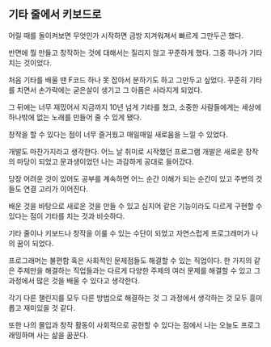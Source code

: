 ## 기타 줄에서 키보드로

어릴 때를 돌이켜보면 무엇인가 시작하면 금방 지겨워져서 빠르게 그만두곤 했다.

반면에 뭘 만들고 창작하는 것에 대해서는 질리지 않고 꾸준하게 했다.
그중 하나가 기타 치는 것이었다.

처음 기타를 배울 땐 F코드 하나 못 잡아서 분하기도 하고 그만두고 싶었다.
꾸준히 기타를 치면서 손가락에는 굳은살이 생기고 그 아픔은 사라지게 되었다.

그 뒤에는 너무 재밌어서 지금까지 10년 넘게 기타를 쳤고, 소중한 사람들에게는 세상에 하나밖에 없는 노래를 만들어 줄 수 있게 됐다.

창작을 할 수 있다는 점이 너무 즐거웠고 매일매일 새로움을 느낄 수 있었다.

개발도 마찬가지라고 생각한다.
어느 날 취미로 시작했던 프로그램 개발은 새로운 창작의 마당이 되었고 문과생이었던 나는 과감하게 공대로 들어갔다.

당장 어려운 것이 있어도 공부를 계속하면 어느 순간 이해가 되는 순간이 있고 주변의 것들도 연결 고리가 이어진다.

배운 것을 바탕으로 새로운 것을 만들 수 있고 심지어 같은 기능이라도 다르게 구현할 수 있다는 점이 기타를 치는 것과 비슷하다.

기타 줄이나 키보드나 창작을 이룰 수 있는 수단이 되었고 자연스럽게 프로그래머가 나의 꿈이 되었다.

프로그래머는 불편함 혹은 사회적인 문제점들도 해결할 수 있는 직업이다.
한 가지의 같은 주제만을 해결하는 직업들과는 다르게 다양한 주제의 여러 문제를 해결할 수 있고 그 과정에서 많은 것을 배울 수 있다고 생각한다.

각기 다른 챌린지를 모두 다른 방법으로 해결하는 것 그 과정에서 생각하는 것 모두 흥미롭고 재미있을 것 같다.

또한 나의 몰입과 창작 활동이 사회적으로 공헌할 수 있다는 점에서 나는 오늘도 프로그래밍하며 사는 삶을 꿈꾼다.


